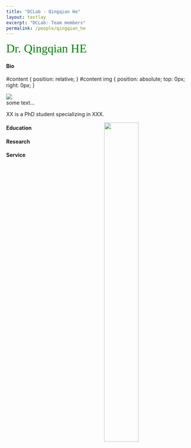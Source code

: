 ```yaml
---
title: "DCLab - Qingqian He"
layout: textlay
excerpt: "DCLab: Team members"
permalink: /people/qingqian_he
---
```


<font size="6"
face="verdana"
color="green"> 
Dr. Qingqian HE<br> 
</font>

#### Bio

#content {
    position: relative;
}
#content img {
    position: absolute;
    top: 0px;
    right: 0px;
}

<div id="content">
    <img src="{{ site.url }}{{ site.baseurl }}/images/logopic/sss.jpeg" class="ribbon"/>
    <div>some text...</div>
</div>

XX is a PhD student specializing in XXX.

<figure>
   <img src="{{ site.url }}{{ site.baseurl }}/images/logopic/sss.jpeg" style="width: 47%; float: right; border: 10px">
</figure>

#### Education

#### Research

#### Service 


